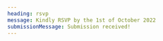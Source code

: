 ```yaml
---
heading: rsvp
message: Kindly RSVP by the 1st of October 2022
submissionMessage: Submission received!
---
```

